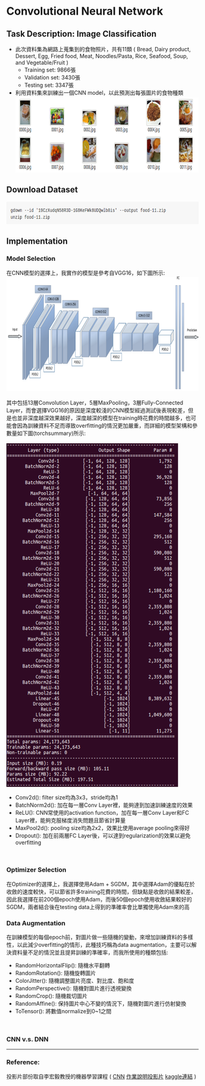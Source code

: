 # Convolutional Neural Network
## Task Description: Image Classification
* 此次資料集為網路上蒐集到的食物照片，共有11類
( Bread, Dairy product, Dessert, Egg, Fried food, Meat, Noodles/Pasta, Rice, Seafood, Soup, and Vegetable/Fruit )
  * Training set: 9866張
  * Validation set: 3430張
  * Testing set: 3347張
* 利用資料集來訓練出一個CNN model，以此預測出每張圖片的食物種類
<img src="images/testingdata.png" width=900 height=200 /> <br>
## Download Dataset
<img src="images/dataset.png" width=700 height=60 /> <br>
## Implementation
### Model Selection
在CNN模型的選擇上，我實作的模型是參考自VGG16，如下圖所示:
<img src="images/vgg16.png" width=800 height=300 /> <br>
<br>
其中包括13層Convolution Layer，5層MaxPooling，3層Fully-Connected Layer，而會選擇VGG16的原因是深度較淺的CNN模型經過測試後表現較差，但是也並非深度越深效果越好，深度越深的模型在training時花費的時間越多，也可能會因為訓練資料不足而導致overfitting的情況更加嚴重，而詳細的模型架構和參數量如下圖(torchsummary)所示:
<br>
<br>
<img src="images/torchsummary.png" width=450 height=900 /> <br>
* Conv2d(): filter size均為3x3，stride均為1
* BatchNorm2d(): 加在每一層Conv Layer裡，能夠達到加速訓練速度的效果
* ReLU(): CNN常使用的activation function，加在每一層Conv Layer和FC Layer裡，能夠克服梯度消失問題且節省計算量
* MaxPool2d(): pooling size均為2x2，效果比使用average pooling來得好
* Dropout(): 加在前兩層FC Layer後，可以達到regularization的效果以避免overfitting
<br>

### Optimizer Selection
在Optimizer的選擇上，我選擇使用Adam + SGDM，其中選擇Adam的優點在於收斂的速度較快，可以節省許多training花費的時間，但缺點是收斂的結果較差，因此我選擇在前200個epoch使用Adam，而後50個epoch使用收斂結果較好的SGDM，兩者結合後在testing data上得到的準確率會比單獨使用Adam來的高
<br>

### Data Augmentation
在訓練模型的每個epoch前，對圖片做一些隨機的變動，來增加訓練資料的多樣性，以此減少overfitting的情形，此種技巧稱為data augmentation，主要可以解決資料量不足的情況並且提昇訓練的準確率，而我所使用的種類包括:
* RandomHorizontalFlip(): 隨機水平翻轉
* RandomRotation(): 隨機旋轉圖片
* ColorJitter(): 隨機調整圖片亮度、對比度、飽和度
* RandomPerspective(): 隨機對圖片進行透視變換
* RandomCrop(): 隨機裁切圖片
* RandomAffine(): 保持圖片中心不變的情況下，隨機對圖片進行仿射變換
* ToTensor(): 將數值normalize到0~1之間
<br>

### CNN v.s. DNN
---
### Reference:
投影片部份取自李宏毅教授的機器學習課程 (
[CNN](http://speech.ee.ntu.edu.tw/~tlkagk/courses/ML_2017/Lecture/CNN.pdf)
[作業說明投影片](https://docs.google.com/presentation/d/1_6TJrFs3JGBsJpdRGLK1Fy_EiJlNvLm_lTZ9sjLsaKE/edit#slide=id.p4)
[kaggle連結](https://reurl.cc/ZO7XpM) )
